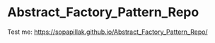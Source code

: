 # Abstract_Factory_Pattern_Repo
Test me: https://sopapillak.github.io/Abstract_Factory_Pattern_Repo/
